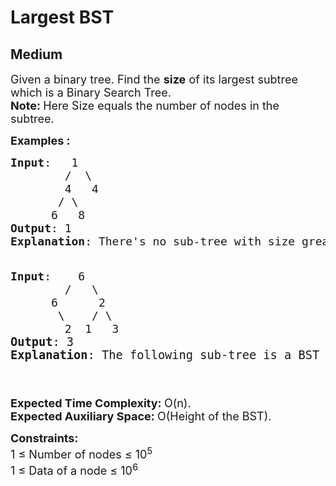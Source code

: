 # Largest BST
## Medium
<div class="problems_problem_content__Xm_eO"><p><span style="font-size: 18px;">Given a binary tree. Find the <strong>size</strong> of its largest subtree which is a Binary Search Tree.<br><strong>Note: </strong>Here Size equals the number of nodes in the subtree.</span></p>
<p><span style="font-size: 18px;"><strong>Examples :</strong></span></p>
<pre><span style="font-size: 18px;"><strong>Input</strong>:   1</span><br><span style="font-size: 18px;">        /  \<br>  &nbsp; &nbsp; &nbsp; 4&nbsp; &nbsp;4&nbsp; &nbsp; &nbsp; &nbsp; &nbsp; &nbsp; &nbsp; <br>  &nbsp; &nbsp;  / \ <br>  &nbsp; &nbsp; 6  &nbsp;8</span><br><span style="font-size: 18px;"><strong>Output</strong>: 1 </span><br><span style="font-size: 18px;"><strong>Explanation</strong>: There's no sub-tree with size greater than 1 which forms a BST. All the leaf Nodes are the BSTs with size equal to 1.<br><br></span></pre>
<pre><span style="font-size: 18px;"><strong>Input</strong>:    6<br>        /   \<br>  &nbsp; &nbsp; 6&nbsp; &nbsp;   2&nbsp; &nbsp; &nbsp; &nbsp; &nbsp; &nbsp; &nbsp; <br>  &nbsp; &nbsp;  \    / \<br>  &nbsp; &nbsp;   2  1   3</span><br><span style="font-size: 14pt;"><strong>Output</strong>: 3</span><br><span style="font-size: 14pt;"><strong>Explanation</strong>: The following sub-tree is a BST of size 3:  2</span><br><span style="font-size: 14pt;">  &nbsp; &nbsp; &nbsp; &nbsp; &nbsp; &nbsp; &nbsp; &nbsp; &nbsp; &nbsp; &nbsp; &nbsp; &nbsp; &nbsp; &nbsp; &nbsp; &nbsp; &nbsp; &nbsp; &nbsp; &nbsp; &nbsp; &nbsp; &nbsp; &nbsp; &nbsp;  /&nbsp; &nbsp;\<br>  &nbsp; &nbsp; &nbsp; &nbsp; &nbsp; &nbsp; &nbsp; &nbsp; &nbsp; &nbsp; &nbsp; &nbsp; &nbsp; &nbsp; &nbsp; &nbsp; &nbsp; &nbsp; &nbsp; &nbsp; &nbsp; &nbsp; &nbsp; &nbsp; &nbsp;   1&nbsp; &nbsp; &nbsp;3</span></pre>
<p><span style="font-size: 18px;"><strong>Expected Time Complexity:&nbsp;</strong>O(n).<br><strong>Expected Auxiliary Space:&nbsp;</strong>O(Height of the BST).</span></p>
<p><span style="font-size: 18px;"><strong>Constraints:</strong><br>1 ≤ Number of nodes ≤ 10<sup>5</sup><br>1 ≤ Data of a node ≤ 10<sup>6</sup></span></p></div>